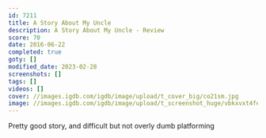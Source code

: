 ```yaml
---
id: 7211
title: A Story About My Uncle
description: A Story About My Uncle - Review
score: 70
date: 2016-06-22
completed: true
goty: []
modified_date: 2023-02-28
screenshots: []
tags: []
videos: []
cover: //images.igdb.com/igdb/image/upload/t_cover_big/co21sm.jpg
image: //images.igdb.com/igdb/image/upload/t_screenshot_huge/vbkxvxt4fexkne4pfsf8.jpg
---
```

Pretty good story, and difficult but not overly dumb platforming